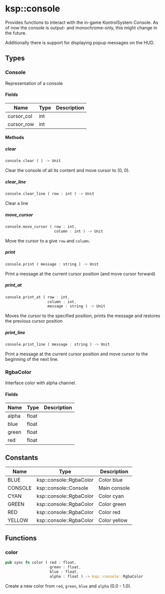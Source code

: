 # ksp::console

Provides functions to interact with the in-game KontrolSystem Console. As of now the console is output- and monochrome-only, this might change in the future.

Additionally there is support for displaying popup messages on the HUD.



## Types


### Console

Representation of a console


#### Fields

Name | Type | Description
--- | --- | ---
cursor_col | int | 
cursor_row | int | 

#### Methods

##### clear

```rust
console.clear ( ) -> Unit
```

Clear the console of all its content and move cursor to (0, 0).


##### clear_line

```rust
console.clear_line ( row : int ) -> Unit
```

Clear a line


##### move_cursor

```rust
console.move_cursor ( row : int,
                      column : int ) -> Unit
```

Move the cursor to a give `row` and `column`.


##### print

```rust
console.print ( message : string ) -> Unit
```

Print a message at the current cursor position (and move cursor forward)


##### print_at

```rust
console.print_at ( row : int,
                   column : int,
                   message : string ) -> Unit
```

Moves the cursor to the specified position, prints the message and restores the previous cursor position


##### print_line

```rust
console.print_line ( message : string ) -> Unit
```

Print a message at the current cursor position and move cursor to the beginning of the next line.


### RgbaColor

Interface color with alpha channel.


#### Fields

Name | Type | Description
--- | --- | ---
alpha | float | 
blue | float | 
green | float | 
red | float | 

## Constants

Name | Type | Description
--- | --- | ---
BLUE | ksp::console::RgbaColor | Color blue 
CONSOLE | ksp::console::Console | Main console 
CYAN | ksp::console::RgbaColor | Color cyan 
GREEN | ksp::console::RgbaColor | Color green 
RED | ksp::console::RgbaColor | Color red 
YELLOW | ksp::console::RgbaColor | Color yellow 


## Functions


### color

```rust
pub sync fn color ( red : float,
                    green : float,
                    blue : float,
                    alpha : float ) -> ksp::console::RgbaColor
```

Create a new color from `red`, `green`, `blue` and `alpha` (0.0 - 1.0).

